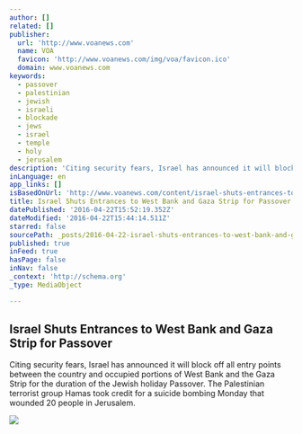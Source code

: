 ```yaml
---
author: []
related: []
publisher:
  url: 'http://www.voanews.com'
  name: VOA
  favicon: 'http://www.voanews.com/img/voa/favicon.ico'
  domain: www.voanews.com
keywords:
  - passover
  - palestinian
  - jewish
  - israeli
  - blockade
  - jews
  - israel
  - temple
  - holy
  - jerusalem
description: 'Citing security fears, Israel has announced it will block off all entry points between the country and occupied portions of West Bank and the Gaza Strip for the duration of the Jewish holiday Passover. The Palestinian terrorist group Hamas took credit for a suicide bombing Monday that wounded 20 people in Jerusalem.'
inLanguage: en
app_links: []
isBasedOnUrl: 'http://www.voanews.com/content/israel-shuts-entrances-to-west-bank-and-gaza-strip-for-passover/3297946.html'
title: Israel Shuts Entrances to West Bank and Gaza Strip for Passover
datePublished: '2016-04-22T15:52:19.352Z'
dateModified: '2016-04-22T15:44:14.511Z'
starred: false
sourcePath: _posts/2016-04-22-israel-shuts-entrances-to-west-bank-and-gaza-strip-for-passo.md
published: true
inFeed: true
hasPage: false
inNav: false
_context: 'http://schema.org'
_type: MediaObject

---
```

<article style=""><h1>Israel Shuts Entrances to West Bank and Gaza Strip for Passover</h1><p>Citing security fears, Israel has announced it will block off all entry points between the country and occupied portions of West Bank and the Gaza Strip for the duration of the Jewish holiday Passover. The Palestinian terrorist group Hamas took credit for a suicide bombing Monday that wounded 20 people in Jerusalem.</p><img src="http://gdb.voanews.com/D1AD8AAC-3708-4828-81DC-7E4BEB828EE0_mw1024_mh1024_s.jpg" /></article>